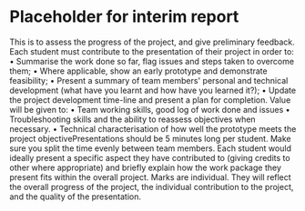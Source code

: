 # Placeholder for interim report

This is to assess the progress of the project, and give preliminary feedback. Each student must contribute to the presentation of their project in order to: • Summarise the work done so far, flag issues and steps taken to overcome them; • Where applicable, show an early prototype and demonstrate feasibility; • Present a summary of team members' personal and technical development (what have you learnt and how have you learned it?); • Update the project development time-line and present a plan for completion. Value will be given to: • Team working skills, good log of work done and issues • Troubleshooting skills and the ability to reassess objectives when necessary. • Technical characterisation of how well the prototype meets the project objectivePresentations should be 5 minutes long per student. Make sure you split the time evenly between team members. Each student would ideally present a specific aspect they have contributed to (giving credits to other where appropriate) and briefly explain how the work package they present fits within the overall project. Marks are individual. They will reflect the overall progress of the project, the individual contribution to the project, and the quality of the presentation.
